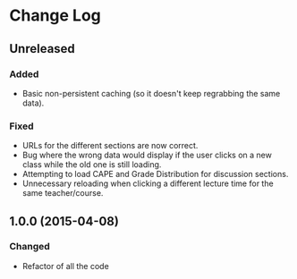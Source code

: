 # Change Log

## Unreleased
### Added
- Basic non-persistent caching (so it doesn't keep regrabbing the same data).

### Fixed
- URLs for the different sections are now correct.
- Bug where the wrong data would display if the user clicks on a new class while the old one is still loading.
- Attempting to load CAPE and Grade Distribution for discussion sections.
- Unnecessary reloading when clicking a different lecture time for the same teacher/course. 

## 1.0.0 (2015-04-08)
### Changed
- Refactor of all the code
